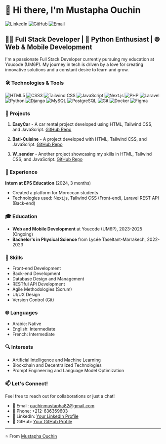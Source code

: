 # 👋 Hi there, I'm Mustapha Ouchin

[![LinkedIn](https://img.shields.io/badge/LinkedIn-Connect-blue)](https://www.linkedin.com/in/your-linkedin-profile)
[![GitHub](https://img.shields.io/badge/GitHub-Follow-181717?logo=github&style=flat-square)](https://github.com/your-github-username)
[![Email](https://img.shields.io/badge/Email-Contact-red?logo=gmail&style=flat-square)](mailto:ouchinmustapha82@gmail.com)

## 👨‍💻 Full Stack Developer | 🐍 Python Enthusiast | 🌐 Web & Mobile Development

I'm a passionate Full Stack Developer currently pursuing my education at Youcode (UM6P). My journey in tech is driven by a love for creating innovative solutions and a constant desire to learn and grow.

### 🛠️ Technologies & Tools

![HTML5](https://img.shields.io/badge/-HTML5-E34F26?style=flat-square&logo=html5&logoColor=white)
![CSS3](https://img.shields.io/badge/-CSS3-1572B6?style=flat-square&logo=css3)
![Tailwind CSS](https://img.shields.io/badge/-Tailwind_CSS-38B2AC?style=flat-square&logo=tailwind-css&logoColor=white)
![JavaScript](https://img.shields.io/badge/-JavaScript-F7DF1E?style=flat-square&logo=javascript&logoColor=black)
![Next.js](https://img.shields.io/badge/-Next.js-000000?style=flat-square&logo=next.js)
![PHP](https://img.shields.io/badge/-PHP-777BB4?style=flat-square&logo=php&logoColor=white)
![Laravel](https://img.shields.io/badge/-Laravel-FF2D20?style=flat-square&logo=laravel&logoColor=white)
![Python](https://img.shields.io/badge/-Python-3776AB?style=flat-square&logo=Python&logoColor=white)
![Django](https://img.shields.io/badge/-Django-092E20?style=flat-square&logo=Django&logoColor=white)
![MySQL](https://img.shields.io/badge/-MySQL-4479A1?style=flat-square&logo=mysql&logoColor=white)
![PostgreSQL](https://img.shields.io/badge/-PostgreSQL-336791?style=flat-square&logo=postgresql&logoColor=white)
![Git](https://img.shields.io/badge/-Git-F05032?style=flat-square&logo=git&logoColor=white)
![Docker](https://img.shields.io/badge/-Docker-2496ED?style=flat-square&logo=docker&logoColor=white)
![Figma](https://img.shields.io/badge/-Figma-F24E1E?style=flat-square&logo=figma&logoColor=white)

### 🚀 Projects

1. **EasyCar** - A car rental project developed using HTML, Tailwind CSS, and JavaScript. 
   [GitHub Repo](https://github.com/your-username/EasyCar)

2. **Bati-Cuisine** - A project developed with HTML, Tailwind CSS, and JavaScript. 
   [GitHub Repo](https://github.com/your-username/Bati-Cuisine)

3. **W_sender** - Another project showcasing my skills in HTML, Tailwind CSS, and JavaScript. 
   [GitHub Repo](https://github.com/your-username/W_sender)

### 💼 Experience

**Intern at EPS Education** (2024, 3 months)
- Created a platform for Moroccan students
- Technologies used: Next.js, Tailwind CSS (Front-end), Laravel REST API (Back-end)

### 🎓 Education

- **Web and Mobile Development** at Youcode (UM6P), 2023-2025 (Ongoing)
- **Bachelor's in Physical Science** from Lycée Taseltant-Marrakech, 2022-2023

### 🌟 Skills

- Front-end Development
- Back-end Development
- Database Design and Management
- RESTful API Development
- Agile Methodologies (Scrum)
- UI/UX Design
- Version Control (Git)

### 🌐 Languages

- Arabic: Native
- English: Intermediate
- French: Intermediate

### 🔍 Interests

- Artificial Intelligence and Machine Learning
- Blockchain and Decentralized Technologies
- Prompt Engineering and Language Model Optimization

### 📫 Let's Connect!

Feel free to reach out for collaborations or just a chat!

- 📧 Email: ouchinmustapha82@gmail.com
- 📱 Phone: +212-636359603
- 💼 LinkedIn: [Your LinkedIn Profile](https://www.linkedin.com/in/your-linkedin-profile)
- 🐙 GitHub: [Your GitHub Profile](https://github.com/your-github-username)

---

⭐️ From [Mustapha Ouchin](https://github.com/your-github-username)
